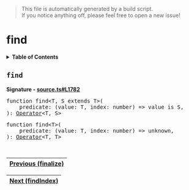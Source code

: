 > This file is automatically generated by a build script.<br>If you notice anything off, please feel free to open a new issue!

# find

<details><summary><b>Table of Contents</b></summary>

1. [<code>find</code>](#find)</details>

## <a name="find"></a><code>find</code>

<b>Signature - [source.ts#L1782](..\/..\/packages\/core\/src\/source.ts#L1782)</b>

<pre>function find&lt;T, S extends T&gt;(<br>    predicate: (value: T, index: number) =&gt; value is S,<br>): <a href="000-Operator.md#Operator">Operator</a>&lt;T, S&gt;</pre>

<pre>function find&lt;T&gt;(<br>    predicate: (value: T, index: number) =&gt; unknown,<br>): <a href="000-Operator.md#Operator">Operator</a>&lt;T, T&gt;</pre><br>

| [Previous \(finalize\)](027-finalize.md#readme) |
| --- |

<div align="right">

| [Next \(findIndex\)](029-findIndex.md#readme) |
| --- |
</div>
